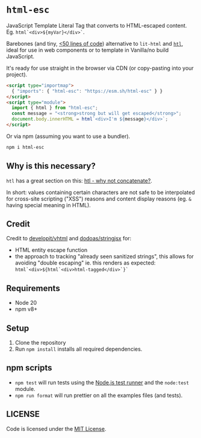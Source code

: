 # `html-esc`

JavaScript Template Literal Tag that converts to HTML-escaped content. Eg. `` html`<div>${myVar}</div>` ``.

Barebones (and tiny, [<50 lines of code](./html-esc.js)) alternative to `lit-html` and [`htl`](https://github.com/observablehq/htl), ideal for use in web components or to template in Vanilla/no build JavaScript.

It's ready for use straight in the browser via CDN (or copy-pasting into your project).

```html
<script type="importmap">
  { "imports": { "html-esc": "https://esm.sh/html-esc" } }
</script>
<script type="module">
  import { html } from "html-esc";
  const message = "<strong>strong but will get escaped</strong>";
  document.body.innerHTML = html`<div>I'm ${message}</div>`;
</script>
```

Or via npm (assuming you want to use a bundler).

```sh
npm i html-esc
```

## Why is this necessary?

`htl` has a great section on this: [htl - why not concatenate?](https://www.npmjs.com/package/htl#why-not-concatenate).

In short: values containing certain characters are not safe to be interpolated for cross-site scripting ("XSS") reasons and content display reasons (eg. `&` having special meaning in HTML).

## Credit

Credit to [developit/vhtml](https://github.com/developit/vhtml) and [dodoas/stringjsx](https://github.com/dodoas/stringjsx) for:

- HTML entity escape function
- the approach to tracking "already seen sanitized strings", this allows for avoiding "double escaping" ie. this renders as expected: ``html`<div>${html`<div>html-tagged</div>`}` ``

<!-- HTML sanitization initially inspired by https://news.ycombinator.com/item?id=41724867, but since regex-based replacement is necessary for attribute delimiters `"` and `'`, all escaping is done via the regex. -->

## Requirements

- Node 20
- npm v8+

## Setup

1. Clone the repository
2. Run `npm install` installs all required dependencies.

## npm scripts

- `npm test` will run tests using the [Node.js test runner](https://nodejs.org/api/test.html#running-tests-from-the-command-line) and the `node:test` module.
- `npm run format` will run prettier on all the examples files (and tests).

## LICENSE

Code is licensed under the [MIT License](./LICENSE).
